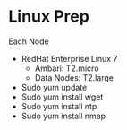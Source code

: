 # Linux Prep

Each Node
*	RedHat Enterprise Linux 7
    *   Ambari: T2.micro
	*   Data Nodes: T2.large
*	Sudo yum update
*	Sudo yum install wget
*	Sudo yum install ntp
*	Sudo yum install nmap
